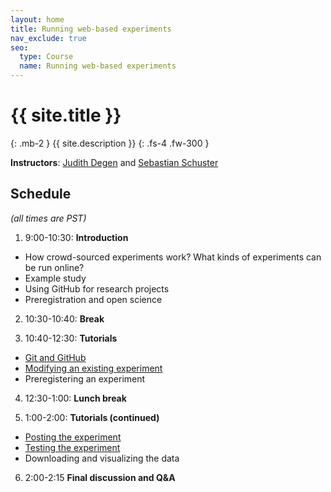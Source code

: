 ```yaml
---
layout: home
title: Running web-based experiments
nav_exclude: true
seo:
  type: Course
  name: Running web-based experiments
---
```


# {{ site.title }}
{: .mb-2 }
{{ site.description }}
{: .fs-4 .fw-300 }

**Instructors**: [Judith Degen](https://thegricean.github.io/) and [Sebastian Schuster](http://sebschu.com)

## Schedule

_(all times are PST)_

1. 9:00-10:30: **Introduction**
  - How crowd-sourced experiments work? What kinds of experiments can be run online?
  - Example study
  - Using GitHub for research projects
  - Preregistration and open science

2. 10:30-10:40: **Break**

3. 10:40-12:30: **Tutorials**
  - [Git and GitHub](https://sebschu.github.io/lsa-web-based-experiments/tutorials/git/)
  - [Modifying an existing experiment](https://sebschu.github.io/lsa-web-based-experiments/tutorials/experiment/)
  - Preregistering an experiment  

4. 12:30-1:00: **Lunch break**

5. 1:00-2:00: **Tutorials (continued)**
  - [Posting the experiment](https://sebschu.github.io/lsa-web-based-experiments/tutorials/posting/)
  - [Testing the experiment](https://sebschu.github.io/lsa-web-based-experiments/tutorials/posting/#testing-the-experiment)
  - Downloading and visualizing the data
 
 6. 2:00-2:15 **Final discussion and Q&A**
  



